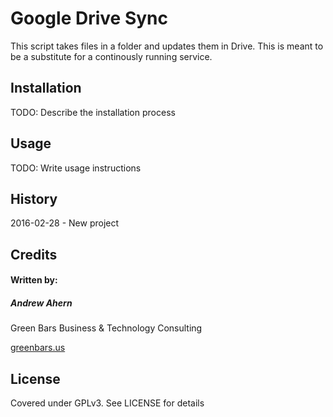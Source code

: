 # Google Drive Sync

This script takes files in a folder and updates them in Drive. This is meant to
be a substitute for a continously running service. 

## Installation

TODO: Describe the installation process

## Usage

TODO: Write usage instructions

## History

2016-02-28 - New project

## Credits

#### Written by:

##### Andrew Ahern
Green Bars Business & Technology Consulting

[greenbars.us]()

## License

Covered under GPLv3. See LICENSE for details